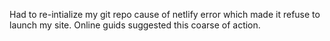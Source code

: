 Had to re-intialize my git repo cause of netlify error which made it refuse to launch my site. Online guids suggested this coarse of action.
